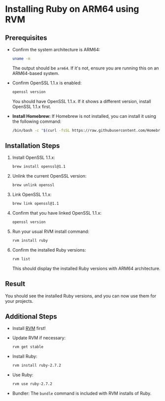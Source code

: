# Installing Ruby on ARM64 using RVM

## Prerequisites

- Confirm the system architecture is ARM64:
  ```bash
  uname -m
  ```

  The output should be `arm64`. If it's not, ensure you are running this on an ARM64-based system.

- Confirm OpenSSL 1.1.x is enabled:
  ```bash
  openssl version
  ```

  You should have OpenSSL 1.1.x. If it shows a different version, install OpenSSL 1.1.x first.


- **Install Homebrew:**
  If Homebrew is not installed, you can install it using the following command:
  ```bash
  /bin/bash -c "$(curl -fsSL https://raw.githubusercontent.com/Homebrew/install/master/install.sh)"
  ```

## Installation Steps

1. Install OpenSSL 1.1.x:
   ```bash
   brew install openssl@1.1
   ```

2. Unlink the current OpenSSL version:
   ```bash
   brew unlink openssl
   ```

3. Link OpenSSL 1.1.x:
   ```bash
   brew link openssl@1.1
   ```

4. Confirm that you have linked OpenSSL 1.1.x:
   ```bash
   openssl version
   ```

5. Run your usual RVM install command:
   ```bash
   rvm install ruby
   ```

6. Confirm the installed Ruby versions:
   ```bash
   rvm list
   ```

   This should display the installed Ruby versions with ARM64 architecture.

## Result

You should see the installed Ruby versions, and you can now use them for your projects.

## Additional Steps

- Install [RVM](https://rvm.io/rvm/install) first!
- Update RVM if necessary:
  ```bash
  rvm get stable
  ```

- Install Ruby:
  ```bash
  rvm install ruby-2.7.2
  ```

- Use Ruby:
  ```bash
  rvm use ruby-2.7.2
  ```

- Bundler:
  The `bundle` command is included with RVM installs of Ruby.
